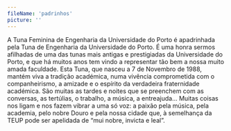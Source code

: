 ```yaml
---
fileName: 'padrinhos'
picture: ''
---
```

A Tuna Feminina de Engenharia da Universidade do Porto é apadrinhada pela Tuna de Engenharia da Universidade do Porto. É uma honra sermos afilhadas de uma das tunas mais antigas e prestigiadas da Universidade do Porto, e que há muitos anos tem vindo a representar tão bem a nossa muito amada faculdade. Esta Tuna, que nasceu a 7 de Novembro de 1988, mantém viva a tradição académica, numa vivência comprometida com o companheirismo, a amizade e o espírito da verdadeira fraternidade académica. São muitas as tardes e noites que se preenchem com as conversas, as tertúlias, o trabalho, a música, a entreajuda...
Muitas coisas nos ligam e nos fazem vibrar a uma só voz: a paixão pela música, pela academia, pelo nobre Douro e pela nossa cidade que, à semelhança da TEUP pode ser apelidada de “mui nobre, invicta e leal”.
